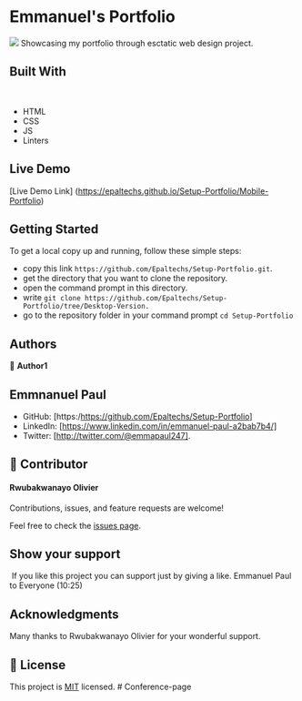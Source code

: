 # Emmanuel's Portfolio
![](https://img.shields.io/badge/Microverse-blueviolet)
​
Showcasing my portfolio through esctatic web design project.

## Built With
​
- HTML 
- CSS
- JS
- Linters


## Live Demo

[Live Demo Link]
(https://epaltechs.github.io/Setup-Portfolio/Mobile-Portfolio)
​
## Getting Started
To get a local copy up and running, follow these simple steps:

- copy this link `https://github.com/Epaltechs/Setup-Portfolio.git`.
- get the directory that you want to clone the repository.
- open the command prompt in this directory.
- write `git clone https://github.com/Epaltechs/Setup-Portfolio/tree/Desktop-Version.`
- go to the repository folder in your command prompt `cd Setup-Portfolio`


## Authors
👤 **Author1**
## Emmnanuel Paul
- GitHub: [https:/https://github.com/Epaltechs/Setup-Portfolio]
- LinkedIn: [https://www.linkedin.com/in/emmanuel-paul-a2bab7b4/]
- Twitter: [http://twitter.com/@emmapaul247].
​
## 🤝 Contributor

#### Rwubakwanayo Olivier

Contributions, issues, and feature requests are welcome!

Feel free to check the [issues page](https://github.com/Epaltechs/Setup-Portfolio/issues).

## Show your support
​
If you like this project you can support just by giving a like.
Emmanuel Paul to Everyone (10:25)

## Acknowledgments
Many thanks to Rwubakwanayo Olivier for your wonderful support.

## 📝 License

This project is [MIT](./MIT.md) licensed.
#   C o n f e r e n c e - p a g e  
 